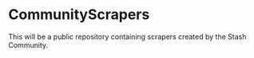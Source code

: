 # CommunityScrapers
This will be a public repository containing scrapers created by the Stash Community.
